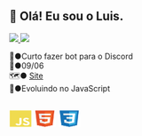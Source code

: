 ## 👋 Olá! Eu sou o Luis.

<div style="display: inline_block">
  <a href="https://github.com/Luisin13">
  <img height="180em" src="https://github-readme-stats.vercel.app/api?username=Luisin13&show_icons=true&theme=onedark&include_all_commits=true&count_private=true">
  <img height="180em" src="https://github-readme-stats.vercel.app/api/top-langs/?username=Luisin13&layout=compact&langs_count=7&theme=onedark">
</div>
<p><a>
   🤖●Curto fazer bot para o Discord<br>
   🍰●09/06<br>   🗺●</a>
<a href="https://luisin13.github.io/Luisin13/" class="" target="_blank">Site<br></a>
<a>
   🌱●Evoluindo no JavaScript<br>
</a></p>
<div style="display: inline_block"><br>
  <img align="center" alt="Luis-Js" height="30" width="40" src="https://raw.githubusercontent.com/devicons/devicon/master/icons/javascript/javascript-plain.svg">
  <img align="center" alt="Luis-HTML" height="30" width="40" src="https://raw.githubusercontent.com/devicons/devicon/master/icons/html5/html5-original.svg">
  <img align="center" alt="Luis-CSS" height="30" width="40" src="https://raw.githubusercontent.com/devicons/devicon/master/icons/css3/css3-original.svg">
</div>